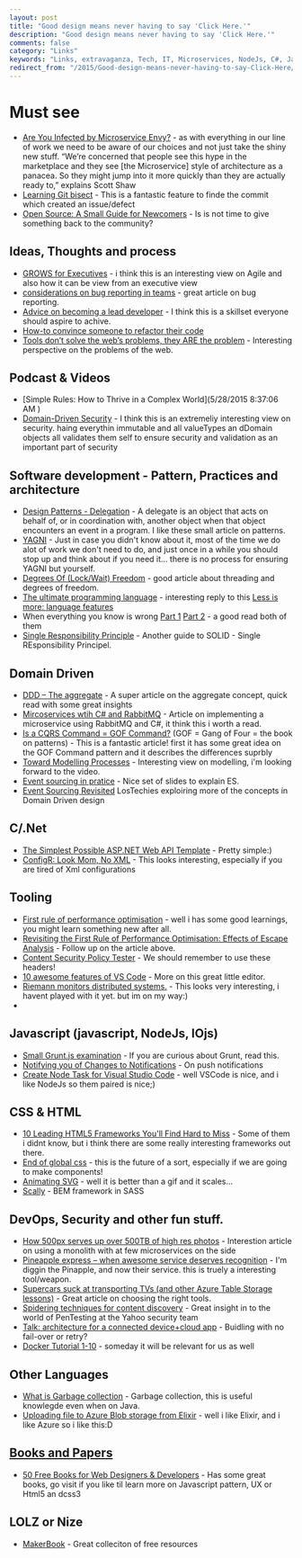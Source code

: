 ```yaml
---
layout: post
title: "Good design means never having to say 'Click Here.'"
description: "Good design means never having to say 'Click Here.'"
comments: false
category: "Links"
keywords: "Links, extravaganza, Tech, IT, Microservices, NodeJs, C#, Javascript, Solution architecture"
redirect_from: "/2015/Good-design-means-never-having-to-say-Click-Here/"
---
```


#  Must see #
 * [Are You Infected by Microservice Envy?](http://www.thoughtworks.com/insights/blog/are-you-infected-microservice-envy) - as with everything in our line of work we need to be aware of our choices and not just take the shiny new stuff. “We’re concerned that people see this hype in the marketplace and they see [the Microservice] style of architecture as a panacea. So they might jump into it more quickly than they are actually ready to,” explains Scott Shaw
 * [Learning Git bisect](http://blog.humphd.org/learning-to-git-bisect/) - This is a fantastic feature to finde the commit which created an issue/defect
 * [Open Source: A Small Guide for Newcomers](http://www.felixrieseberg.com/open-source-newcomers/) - Is is not time to give something back to the community?


##  Ideas, Thoughts and process ##
 * [GROWS for Executives](http://triagile.org/wp-content/uploads/2015/04/GROWS-for-Executives-Jared-Richardson.pdf) - i think this is an interesting view on Agile and also how it can be view from an executive view
  * [considerations on bug reporting in teams](https://css-tricks.com/considerations-on-bug-reporting-in-teams) - great article on bug reporting.
  * [Advice on becoming a lead developer](http://simpleprogrammer.com/2015/05/25/some-advice-on-becoming-a-lead-developer/) - I think this is a skillset everyone should aspire to achive.
  * [How-to convince someone to refactor their code](http://blogs.quovantis.com/how-to-convince-someone-to-refactor-their-code/)
  * [Tools don’t solve the web’s problems, they ARE the problem](http://www.quirksmode.org/blog/archives/2015/05/tools_dont_solv.html) - Interesting perspective on the problems of the web.
 
##  Podcast & Videos ##
  * [Simple Rules: How to Thrive in a Complex World](5/28/2015 8:37:06 AM )
  * [Domain-Driven Security](http://architects.dzone.com/articles/domain-driven-security) - I think this is an extremeliy interesting view on security. haing everythin immutable and all valueTypes an dDomain objects all validates them self to ensure security and validation as an important part of security

##  Software development - Pattern, Practices and architecture ##
 * [Design Patterns - Delegation](http://code.tutsplus.com/articles/design-patterns-delegation--cms-23901) - A delegate is an object that acts on behalf of, or in coordination with, another object when that object encounters an event in a program. I like these small article on patterns.
 * [YAGNI](http://martinfowler.com/bliki/Yagni.html) - Just in case you didn't know about it, most of the time we do alot of work we don't need to do, and just once in a while you should stop up and think about if you need it... there is no process for ensuring YAGNI but yourself.
  * [Degrees Of (Lock/Wait) Freedom](http://psy-lob-saw.blogspot.dk/2015/05/degrees-of-lockwait-freedom.html) - good article about threading and degrees of freedom.
  * [The ultimate programming language](http://blog.cellfish.se/2015/05/the-ultimate-programming-language.html) - interesting reply to this [Less is more: language features](http://blog.ploeh.dk/2015/04/13/less-is-more-language-features/)
  * When everything you know is wrong [Part 1](http://ericlippert.com/2015/05/18/when-everything-you-know-is-wrong-part-one/) [Part 2](http://ericlippert.com/2015/05/21/when-everything-you-know-is-wrong-part-two/) - a good read both of them
  * [Single Responsibility Principle](http://scrumblogmillionaire.com/2015/05/27/single-responsibility-principle/) - Another guide to SOLID - Single REsponsibility Principel.

##  Domain Driven ##
  * [DDD – The aggregate](https://lostechies.com/gabrielschenker/2015/05/25/ddd-the-aggregate/) - A super article on the aggregate concept, quick read with some great insights
  * [Mircoservices wtih C# and RabbitMQ](http://insidethecpu.com/2015/05/22/microservices-with-c-and-rabbitmq/) - Article on implementing a microservice using RabbitMQ and C#, it think this i worth a read.
  * [Is a CQRS Command = GOF Command?](http://danielwhittaker.me/2015/05/25/is-a-cqrs-command-gof-command/) (GOF = Gang of Four = the book on patterns) - This is a fantastic article! first it has some great idea on the GOF Command pattern and it describes the differences suprbly
  * [Toward Modelling Processes](https://speakerdeck.com/mathiasverraes/towards-modelling-processes) - Interesting view on modelling, i'm looking forward to the video. 
  * [Event sourcing in pratice](http://ookami86.github.io/event-sourcing-in-practice/) - Nice set of slides to explain ES.
  * [Event Sourcing Revisited](https://lostechies.com/gabrielschenker/2015/05/26/event-sourcing-revisited/) LosTechies exploiring more of the concepts in Domain Driven design
 

##  C/.Net ##
  * [The Simplest Possible ASP.NET Web API Template](http://www.bizcoder.com/the-simplest-possible-asp-net-web-api-template) - Pretty simple:)
  * [ConfigR: Look Mom, No XML](http://codeopinion.com/configr-look-mom-no-xml/) - This looks interesting, especially if you are tired of Xml configurations
 
##  Tooling ##
  * [First rule of performance optimisation](http://www.javacodegeeks.com/2015/01/first-rule-of-performance-optimisation.html) - well i has some good learnings, you might learn something new after all.
  * [Revisiting the First Rule of Performance Optimisation: Effects of Escape Analysis](http://www.javacodegeeks.com/2015/05/revisiting-the-first-rule-of-performance-optimisation-effects-of-escape-analysis.html) - Follow up on the article above.
  * [Content Security Policy Tester](http://csptester.io/) - We should remember to use these headers!
  * [10 awesome features of VS Code](http://developer.telerik.com/featured/10-awesome-features-of-visual-studio-code/) - More on this great little editor.
  * [Riemann monitors distributed systems.](http://riemann.io/) - This looks very interesting, i havent played with it yet. but im on my way:)
  * 
 
  
##  Javascript (javascript, NodeJs, IOjs) ##
 * [Small Grunt.js examination](http://www.codeproject.com/Articles/995334/Small-Grunt-js-examination) - If you are curious about Grunt, read this. 
 * [Notifying you of Changes to Notifications](http://updates.html5rocks.com/2015/05/Notifying-you-of-notificiation-changes) - On push notifications
 * [Create Node Task for Visual Studio Code](http://geekswithblogs.net/michelotti/archive/2015/05/20/create-node-task-for-visual-studio-code.aspx) - well VSCode is nice, and i like NodeJs so them paired is nice;)
 

##  CSS & HTML ##
 * [10 Leading HTML5 Frameworks You'll Find Hard to Miss](http://java.dzone.com/articles/10-leading-html5-frameworks) - Some of them i didnt know, but i think there are some really interesting frameworks out there.
 * [End of global css](https://medium.com/seek-ui-engineering/the-end-of-global-css-90d2a4a06284) - this is the future of a sort, especially if we are going to make components!
 * [Animating SVG](https://cssanimation.rocks/buffer) - well it is better than a gif and it scales...
 * [Scally](https://github.com/chris-pearce/scally) - BEM framework in SASS

##  DevOps, Security and other fun stuff. ##
  * [How 500px serves up over 500TB of high res photos](http://stackshare.io/500px/how-500px-serves-up-over-500tb-of-high-res-photos) - Interestion article on using a monolith with at few microservices on the side
  * [Pineapple express – when awesome service deserves recognition](http://www.troyhunt.com/2015/05/pineapple-express-when-awesome-service.html) - I'm diggin the Pinapple, and now their service. this is truely a interesting tool/weapon.
  * [Supercars suck at transporting TVs (and other Azure Table Storage lessons)](http://www.troyhunt.com/2015/05/supercars-suck-at-transporting-tvs-and.html) - Great article on choosing the right tools.
  * [Spidering techniques for content discovery](http://yahoo-security.tumblr.com/post/119615486115/spidering-techniques-for-content-discovery) - Great insight in to the world of PenTesting at the Yahoo security team
  * [Talk: architecture for a connected device+cloud app](http://blogs.msdn.com/b/lucian/archive/2015/05/20/talk-architecture-for-a-connected-device-cloud-app.aspx) - Buidling with no fail-over or retry?
  * [Docker Tutorial 1-10](https://www.youtube.com/watch?v=bV5vbNK3Uhw&list=PLkA60AVN3hh_6cAz8TUGtkYbJSL2bdZ4h) - someday it will be relevant for us as well

##  Other Languages ##
 * [What is Garbage collection](http://www.javacodegeeks.com/2015/05/what-is-garbage-collection.html) - Garbage collection, this is useful knowlegde even when on Java.
  * [Uploading file to Azure Blob storage from Elixir](https://chodounsky.net/2015/05/22/uploading-file-to-azure-blob-storage-from-elixir/) - well i like Elixir, and i like Azure so i like this:D

##  [Books and Papers]() ##
  * [50 Free Books for Web Designers & Developers](http://speckyboy.com/2015/01/12/free-web-design-ebooks-2014/) - Has some great books, go visit if you like til learn more on Javascript pattern, UX or Html5 an dcss3 

##  LOLZ or Nize ##
 * [MakerBook](http://makerbook.net/) - Great colleciton of free resources

 